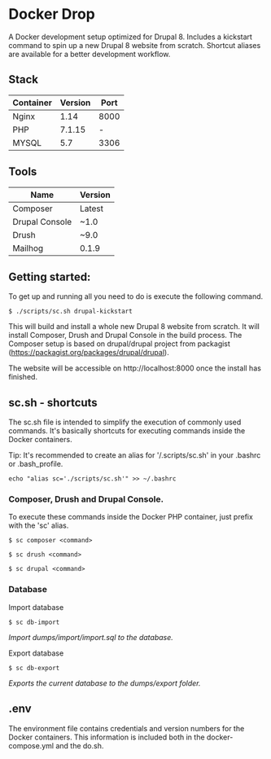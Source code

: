 # Docker Drop

A Docker development setup optimized for Drupal 8. Includes a kickstart command to spin up a new Drupal 8 website from scratch. Shortcut aliases are available for a better development workflow.

## Stack
|Container|Version|Port|
|---|---|---|
|Nginx|1.14|8000
|PHP|7.1.15|-
|MYSQL|5.7|3306

## Tools
|Name|Version|
|---|---|
|Composer|Latest|
|Drupal Console|~1.0|
|Drush|~9.0|
|Mailhog|0.1.9|

## Getting started:
To get up and running all you need to do is execute the following command.

```
$ ./scripts/sc.sh drupal-kickstart
```

This will build and install a whole new Drupal 8 website from scratch. It will install Composer, Drush and Drupal Console in the build process. The Composer setup is based on drupal/drupal project from packagist (https://packagist.org/packages/drupal/drupal).

The website will be accessible on http://localhost:8000 once the install has finished.

## sc.sh - shortcuts
The sc.sh file is intended to simplify the execution of commonly used commands. It's basically shortcuts for executing commands inside the Docker containers.

Tip: It's recommended to create an alias for '/.scripts/sc.sh' in your .bashrc or .bash_profile.

```
echo "alias sc='./scripts/sc.sh'" >> ~/.bashrc
```

### Composer, Drush and Drupal Console.
To execute these commands inside the Docker PHP container, just prefix with the 'sc' alias.

```
$ sc composer <command>
```
```
$ sc drush <command>
```
```
$ sc drupal <command>
```

### Database
Import database
```
$ sc db-import
```
*Import dumps/import/import.sql to the database.*

Export database
```
$ sc db-export
```
*Exports the current database to the dumps/export folder.*

## .env
The environment file contains credentials and version numbers for the Docker containers. This information is included both in the docker-compose.yml and the do.sh.